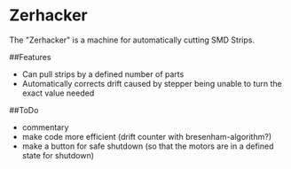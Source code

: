 # Zerhacker
The "Zerhacker" is a machine for automatically cutting SMD Strips.

##Features
- Can pull strips by a defined number of parts
- Automatically corrects drift caused by stepper being unable to turn the exact value needed

##ToDo
- commentary
- make code more efficient (drift counter with bresenham-algorithm?)
- make a button for safe shutdown (so that the motors are in a defined state for shutdown)
